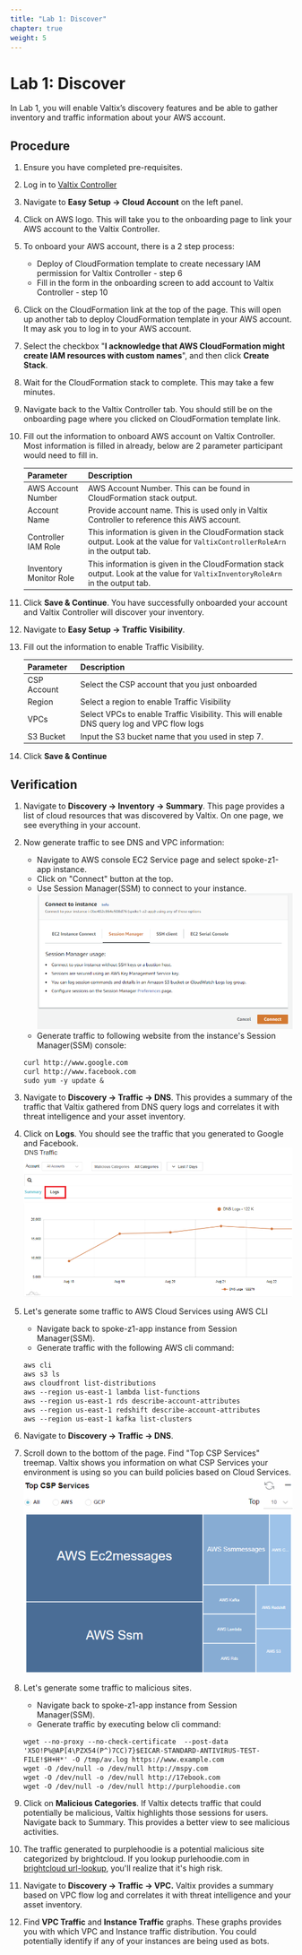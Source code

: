 ```yaml
---
title: "Lab 1: Discover"
chapter: true
weight: 5
---
```


# Lab 1: Discover


In Lab 1, you will enable Valtix’s discovery features and be able to gather inventory and traffic information about your AWS account.

## Procedure

1. Ensure you have completed pre-requisites.
2. Log in to [Valtix Controller](https://prod1-dashboard.vtxsecurityservices.com/)
3. Navigate to **Easy Setup -> Cloud Account** on the left panel.
4. Click on AWS logo. This will take you to the onboarding page to link your AWS account to the Valtix Controller.
5. To onboard your AWS account, there is a 2 step process:
      * Deploy of CloudFormation template to create necessary IAM permission for Valtix Controller - step 6
      * Fill in the form in the onboarding screen to add account to Valtix Controller - step 10
6. Click on the CloudFormation link at the top of the page. This will open up another tab to deploy CloudFormation template in your AWS account. It may ask you to log in to your AWS account.
7. Select the checkbox "**I acknowledge that AWS CloudFormation might create IAM resources with custom names**", and then click **Create Stack**.
8. Wait for the CloudFormation stack to complete. This may take a few minutes.
9. Navigate back to the Valtix Controller tab. You should still be on the onboarding page where you clicked on CloudFormation template link.
10. Fill out the information to onboard AWS account on Valtix Controller. Most information is filled in already, below are 2 parameter participant would need to fill in. 

     Parameter | Description
     ---------|--------------
     AWS Account Number | AWS Account Number. This can be found in CloudFormation stack output.
     Account Name | Provide account name. This is used only in Valtix Controller to reference this AWS account.
     Controller IAM Role | This information is given in the CloudFormation stack output. Look at the value for `ValtixControllerRoleArn` in the output tab. 
     Inventory Monitor Role | This information is given in the CloudFormation stack output. Look at the value for `ValtixInventoryRoleArn` in the output tab. 

12. Click **Save & Continue**. You have successfully onboarded your account and Valtix Controller will discover your inventory.
13. Navigate to **Easy Setup -> Traffic Visibility**.
14. Fill out the information to enable Traffic Visibility.

     Parameter | Description
     ----------|-------------
     CSP Account | Select the CSP account that you just onboarded
     Region | Select a region to enable Traffic Visibility
     VPCs | Select VPCs to enable Traffic Visibility. This will enable DNS query log and VPC flow logs
     S3 Bucket | Input the S3 bucket name that you used in step 7.

15. Click **Save & Continue**

## Verification

1. Navigate to **Discovery -> Inventory -> Summary**. This page provides a list of cloud resources that was discovered by Valtix. On one page, we see everything in your account. 
2. Now generate traffic to see DNS and VPC information:

      *  Navigate to AWS console EC2 Service page and select spoke-z1-app instance.
      *  Click on "Connect" button at the top.
      *  Use Session Manager(SSM) to connect to your instance.
         ![SSM](SSM.png)
      *  Generate traffic to following website from the instance's Session Manager(SSM) console:

      ```
      curl http://www.google.com
      curl http://www.facebook.com
      sudo yum -y update &
      ```
    
4. Navigate to **Discovery -> Traffic -> DNS**. This provides a summary of the traffic that Valtix gathered from DNS query logs and correlates it with threat intelligence and your asset inventory. 
5. Click on **Logs**. You should see the traffic that you generated to Google and Facebook.  
![DNS](DNS_traffic.png)
6. Let's generate some traffic to AWS Cloud Services using AWS CLI

     *  Navigate back to spoke-z1-app instance from Session Manager(SSM).
     *  Generate traffic with the following AWS cli command:


    ```
    aws cli
    aws s3 ls
    aws cloudfront list-distributions
    aws --region us-east-1 lambda list-functions
    aws --region us-east-1 rds describe-account-attributes
    aws --region us-east-1 redshift describe-account-attributes
    aws --region us-east-1 kafka list-clusters
    ```

7. Navigate to **Discovery -> Traffic -> DNS**. 
8. Scroll down to the bottom of the page. Find "Top CSP Services" treemap. Valtix shows you information on what CSP Services your environment is using so you can build policies based on Cloud Services.
![Cloud_Service](CSP_Services.png)
9. Let's generate some traffic to malicious sites.

     * Navigate back to spoke-z1-app instance from Session Manager(SSM).
     * Generate traffic by executing below cli command:

    ```
    wget --no-proxy --no-check-certificate  --post-data 'X5O!P%@AP[4\PZX54(P^)7CC)7}$EICAR-STANDARD-ANTIVIRUS-TEST-FILE!$H+H*' -O /tmp/av.log https://www.example.com
    wget -O /dev/null -o /dev/null http://mspy.com
    wget -O /dev/null -o /dev/null http://17ebook.com
    wget -O /dev/null -o /dev/null http://purplehoodie.com
    ```

10. Click on **Malicious Categories**. If Valtix detects traffic that could potentially be malicious, Valtix highlights those sessions for users. Navigate back to Summary. This provides a better view to see malicious activities.
11. The traffic generated to purplehoodie is a potential malicious site categorized by brightcloud. If you lookup purlehoodie.com in [brightcloud url-lookup](https://www.brightcloud.com/tools/url-ip-lookup.php), you'll realize that it's high risk.
12. Navigate to **Discovery -> Traffic -> VPC.** Valtix provides a summary based on VPC flow log and correlates it with threat intelligence and your asset inventory. 
13. Find **VPC Traffic** and **Instance Traffic** graphs. These graphs provides you with which VPC and Instance traffic distribution. You could potentially identify if any of your instances are being used as bots.
<br>
